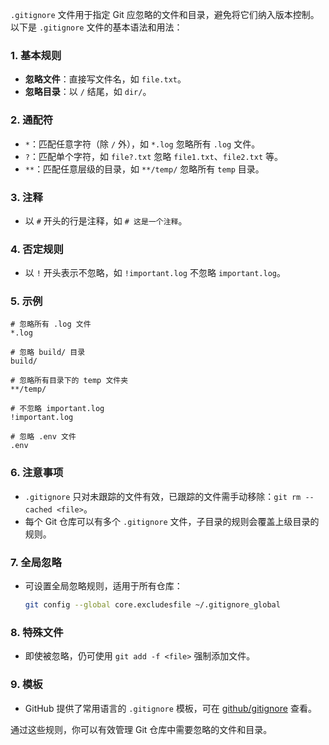 `.gitignore` 文件用于指定 Git 应忽略的文件和目录，避免将它们纳入版本控制。以下是 `.gitignore` 文件的基本语法和用法：

### 1. 基本规则
- **忽略文件**：直接写文件名，如 `file.txt`。
- **忽略目录**：以 `/` 结尾，如 `dir/`。

### 2. 通配符
- `*`：匹配任意字符（除 `/` 外），如 `*.log` 忽略所有 `.log` 文件。
- `?`：匹配单个字符，如 `file?.txt` 忽略 `file1.txt`、`file2.txt` 等。
- `**`：匹配任意层级的目录，如 `**/temp/` 忽略所有 `temp` 目录。

### 3. 注释
- 以 `#` 开头的行是注释，如 `# 这是一个注释`。

### 4. 否定规则
- 以 `!` 开头表示不忽略，如 `!important.log` 不忽略 `important.log`。

### 5. 示例
```plaintext
# 忽略所有 .log 文件
*.log

# 忽略 build/ 目录
build/

# 忽略所有目录下的 temp 文件夹
**/temp/

# 不忽略 important.log
!important.log

# 忽略 .env 文件
.env
```

### 6. 注意事项
- `.gitignore` 只对未跟踪的文件有效，已跟踪的文件需手动移除：`git rm --cached <file>`。
- 每个 Git 仓库可以有多个 `.gitignore` 文件，子目录的规则会覆盖上级目录的规则。

### 7. 全局忽略
- 可设置全局忽略规则，适用于所有仓库：
  ```bash
  git config --global core.excludesfile ~/.gitignore_global
  ```

### 8. 特殊文件
- 即使被忽略，仍可使用 `git add -f <file>` 强制添加文件。

### 9. 模板
- GitHub 提供了常用语言的 `.gitignore` 模板，可在 [github/gitignore](https://github.com/github/gitignore) 查看。

通过这些规则，你可以有效管理 Git 仓库中需要忽略的文件和目录。
